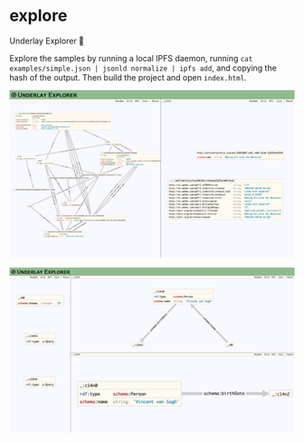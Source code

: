 # explore

Underlay Explorer 🧭

Explore the samples by running a local IPFS daemon, running `cat examples/simple.json | jsonld normalize | ipfs add`, and copying the hash of the output. Then build the project and open `index.html`.

![](examples/Screenshot_2019-07-08%20Underlay%20Explorer.png)

![](examples/Screenshot_2019-07-11%20Underlay%20Explorer.png)
